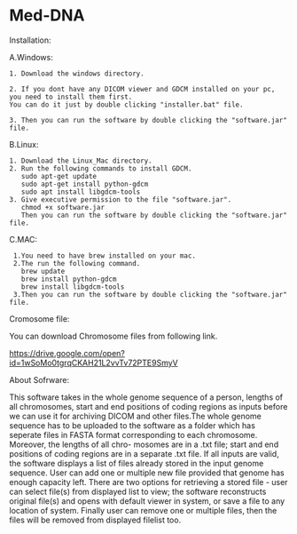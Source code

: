 # Med-DNA
Installation: 

A.Windows:

    1. Download the windows directory.
  
    2. If you dont have any DICOM viewer and GDCM installed on your pc, you need to install them first.
    You can do it just by double clicking "installer.bat" file. 
    
    3. Then you can run the software by double clicking the "software.jar" file.
    
B.Linux:
  
    1. Download the Linux_Mac directory. 
    2. Run the following commands to install GDCM. 
       sudo apt-get update
       sudo apt-get install python-gdcm
       sudo apt install libgdcm-tools
    3. Give executive permission to the file "software.jar".
       chmod +x software.jar
       Then you can run the software by double clicking the "software.jar" file.
 
 C.MAC: 
 
     1.You need to have brew installed on your mac. 
     2.The run the following command. 
       brew update
       brew install python-gdcm
       brew install libgdcm-tools
     3.Then you can run the software by double clicking the "software.jar" file.
       
  

Cromosome file:

You can download Chromosome files from following link.

https://drive.google.com/open?id=1wSoMo0tgrqCKAH21L2vvTv72PTE9SmyV

About Sofrware:

This software takes in the whole genome sequence of a person, lengths of all chromosomes, start
and end positions of coding regions as inputs before we can use it for archiving DICOM and
other files.The whole genome sequence has to be uploaded to the software as a folder which has seperate
files in FASTA format corresponding to each chromosome.  Moreover, the lengths of all chro-
mosomes are in a .txt file; start and end positions of coding regions are in a separate .txt file.
If all inputs are valid, the software displays a list of files already stored in the input genome
sequence.  User can add one or multiple new file provided that genome has enough capacity
left. There are two options for retrieving a stored file - user can select file(s) from displayed list
to view; the software reconstructs original file(s) and opens with default viewer in system, or
save a file to any location of system. Finally user can remove one or multiple files, then the files
will be removed from displayed filelist too.

